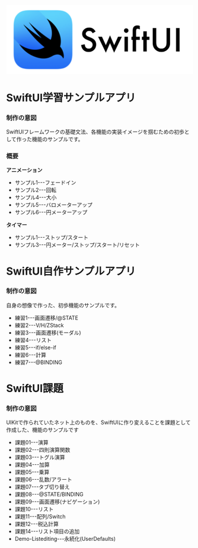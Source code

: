 ![SwiftUI_Img](SwiftUI_Img.png)
# SwiftUI学習サンプルアプリ
### 制作の意図
SwiftUIフレームワークの基礎文法、各機能の実装イメージを掴むための初歩として作った機能のサンプルです。

### 概要
**アニメーション**
* サンプル1---フェードイン
* サンプル2---回転
* サンプル4---大小
* サンプル5---バロメーターアップ
* サンプル6---円メーターアップ

**タイマー**
* サンプル1---ストップ/スタート
* サンプル3---円メーター/ストップ/スタート/リセット

# SwiftUI自作サンプルアプリ
### 制作の意図
自身の想像で作った、初歩機能のサンプルです。
* 練習1---画面遷移/@STATE
* 練習2---V/H/ZStack
* 練習3---画面遷移(モーダル)
* 練習4---リスト
* 練習5---if/else-if
* 練習6---計算
* 練習7---@BINDING

# SwiftUI課題
### 制作の意図
UIKitで作られていたネット上のものを、SwiftUIに作り変えることを課題として作成した、機能のサンプルです
* 課題01---演算
* 課題02---四則演算関数
* 課題03---トグル演算
* 課題04---加算
* 課題05---乗算
* 課題06---乱数/アラート
* 課題07---タブ切り替え
* 課題08---@STATE/BINDING
* 課題09---画面遷移(ナビゲーション)
* 課題10---リスト
* 課題11---配列/Switch
* 課題12---税込計算
* 課題14---リスト項目の追加
* Demo-Listediting---永続化(UserDefaults)
